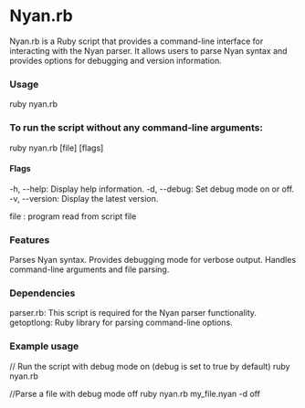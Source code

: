 # Nyan.rb

Nyan.rb is a Ruby script that provides a command-line interface for interacting with the Nyan parser. It allows users to parse Nyan syntax and provides options for debugging and version information.

### Usage
ruby nyan.rb

### To run the script without any command-line arguments:
ruby nyan.rb [file] [flags]

#### Flags
-h, --help: Display help information.
-d, --debug: Set debug mode on or off.
-v, --version: Display the latest version.

file         : program read from script file

### Features
Parses Nyan syntax.
Provides debugging mode for verbose output.
Handles command-line arguments and file parsing.

### Dependencies
parser.rb: This script is required for the Nyan parser functionality.
getoptlong: Ruby library for parsing command-line options.

### Example usage

// Run the script with debug mode on (debug is set to true by default)
ruby nyan.rb 

//Parse a file with debug mode off
ruby nyan.rb my_file.nyan -d off

